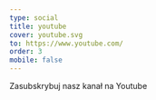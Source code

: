 ```yaml
---
type: social
title: youtube
cover: youtube.svg
to: https://www.youtube.com/
order: 3
mobile: false
---
```


Zasubskrybuj nasz kanał na Youtube
